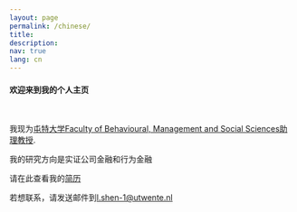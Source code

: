 ```yaml
---
layout: page
permalink: /chinese/
title:
description:
nav: true
lang: cn
---
```


#### 欢迎来到我的个人主页 
&nbsp;
&nbsp;

 
我现为[屯特大学Faculty of Behavioural, Management and Social Sciences助理教授](https://people.utwente.nl/l.shen-1).

我的研究方向是实证公司金融和行为金融

请在此查看我的[简历](https://lingboshen.github.io/assets/pdf/CV_LingboShen.pdf)

若想联系，请发送邮件到[l.shen-1@utwente.nl](mailto:l.shen-1@utwente.nl)
